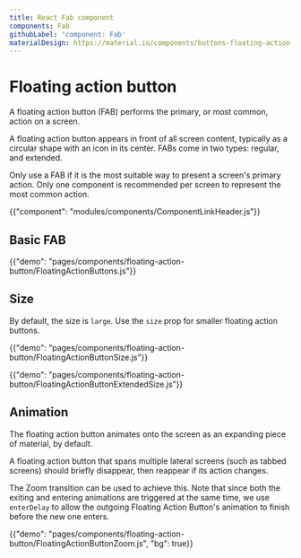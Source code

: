 ```yaml
---
title: React Fab component
components: Fab
githubLabel: 'component: Fab'
materialDesign: https://material.io/components/buttons-floating-action-button
---
```


# Floating action button

<p class="description">A floating action button (FAB) performs the primary, or most common, action on a screen.</p>

A floating action button appears in front of all screen content, typically as a circular shape with an icon in its center.
FABs come in two types: regular, and extended.

Only use a FAB if it is the most suitable way to present a screen's primary action.
Only one component is recommended per screen to represent the most common action.

{{"component": "modules/components/ComponentLinkHeader.js"}}

## Basic FAB

{{"demo": "pages/components/floating-action-button/FloatingActionButtons.js"}}

## Size

By default, the size is `large`. Use the `size` prop for smaller floating action buttons.

{{"demo": "pages/components/floating-action-button/FloatingActionButtonSize.js"}}

{{"demo": "pages/components/floating-action-button/FloatingActionButtonExtendedSize.js"}}

## Animation

The floating action button animates onto the screen as an expanding piece of material, by default.

A floating action button that spans multiple lateral screens (such as tabbed screens) should briefly disappear,
then reappear if its action changes.

The Zoom transition can be used to achieve this. Note that since both the exiting and entering
animations are triggered at the same time, we use `enterDelay` to allow the outgoing Floating Action Button's
animation to finish before the new one enters.

{{"demo": "pages/components/floating-action-button/FloatingActionButtonZoom.js", "bg": true}}

